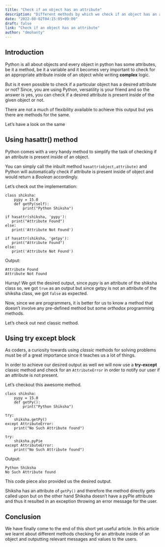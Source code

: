 ```yaml
---
title: "Check if an object has an attribute"
description: "Different methods by which we check if an object has an attribute  in Python"
date: "2022-08-02T04:15:05+09:00"
draft: false
link: "Check if an object has an attribute"
author: "dmohanty"
---
```


## Introduction

Python is all about objects and every object in python has some attributes, be it a method, be it a variable and it becomes very important to check for an appropriate attribute inside of an object while writing **complex** logic.

But is it even possible to check if a particular object has a desired attribute or not? Since, you are using Python, versatility is your friend and so the answer is yes, you can check if a desired attribute is present inside of the given object or not.

There are not a much of flexibility available to achieve this output but yes there are methods for the same.

Let’s have a look on the same

## Using hasattr() method

Python comes with a very handy method to simplify the task of checking if an attribute is present inside of an object.

You can simply call the inbuilt method `hasattr(object,attribute)` and Python will automatically check if attribute is present inside of object and would return a _Boolean_ accordingly.

Let’s check out the implementation:

```
class shiksha:
    pypy = 15.0
    def getPy(self):
        print("Python Shiksha")

if hasattr(shiksha, 'pypy'):
   print("Attribute Found")
else:
   print('Attribute Not Found')

if hasattr(shiksha, 'getpy'):
   print("Attribute Found")
else:
   print('Attribute Not Found')

```

Output:

```
Attribute Found
Attribute Not Found

```

Hurray! We got the desired output, since _pypy_ is an attribute of the shiksha class so, we got `true` as an output but since getpy is not an attribute of the shiksha class, we got `false` as expected.

Now, since we are programmers, it is better for us to know a method that doesn’t involve any pre-defined method but some _orthodox_ programming methods.

Let’s check out next classic method.

## Using try except block

As coders, a curiosity towards using _classic_ methods for solving problems must be of a great importance since it teaches us a lot of things.

In order to achieve our desired output as well we will now use a **try-except** classic method and check for an `AttributeError` in order to notify our user if an attribute is not present.

Let’s checkout this awesome method.

```
class shiksha:
    pypy = 15.0
    def getPy():
        print("Python Shiksha")

try:
    shiksha.getPy()
except AttributeError:
    print("No Such Attribute found")

try:
    shiksha.pyPie
except AttributeError:
    print("No Such Attribute found")

```

Output:

```
Python Shiksha
No Such Attribute found

```

This code piece also provided us the desired output.

Shiksha has an attribute of `getPy()` and therefore the method directly gets called upon but on the other hand Shiksha doesn’t have a pyPIe attribute and thus it resulted in an exception throwing an error message for the user.

## Conclusion

We have finally come to the end of this short yet useful article. In this article we learnt about different methods checking for an attribute inside of an object and outputting relevant messages and values to the users.
